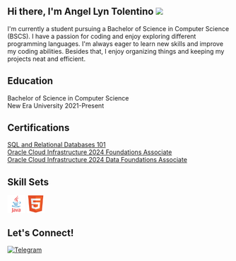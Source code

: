 ## Hi there, I'm Angel Lyn Tolentino <img src="https://media.giphy.com/media/hvRJCLFzcasrR4ia7z/giphy.gif" width="30px"/>
I'm currently a student pursuing a Bachelor of Science in Computer Science (BSCS). I have a passion for coding and enjoy exploring different programming languages. I'm always eager to learn new skills and improve my coding abilities. Besides that, I enjoy organizing things and keeping my projects neat and efficient.

<h2>Education</h2>
Bachelor of Science in Computer Science
<br>New Era University 2021-Present

<h2>Certifications</h2>
<a href = https://courses.cognitiveclass.ai/certificates/f61d4ab913f149a78d1b51c86004c657>SQL and Relational Databases 101</a>
<br><a href = https://catalog-education.oracle.com/ords/certview/sharebadge?id=80C6415C1F78FC2A7DECD4F982C917272023F2C5F2A8AB8BAC57172F1FF190B6&fbclid=IwY2xjawG_hi5leHRuA2FlbQIxMQABHYbSxx0DDYrYLGnu0x-p1N-wLX4cGNqCxMihk9R3YCU_yLsaygX0D_I04A_aem_tvVg9x841EQomV8Spp2tRA>Oracle Cloud Infrastructure 2024 Foundations Associate</a>
<br><a href = https://catalog-education.oracle.com/ords/certview/sharebadge?id=80C6415C1F78FC2A7DECD4F982C91727E92B63EE7FE4C90D4D68D9336ACDAD17&fbclid=IwY2xjawHGf3dleHRuA2FlbQIxMQABHfTlUH7NRUHyg6cfZlZflGn2ah4mtQXEc7q5u37eD5IlCUYWunC7oMb-dg_aem_Ex_xleslzQb7zs_ljHFPnw>Oracle Cloud Infrastructure 2024 Data Foundations Associate</a>

<h2>Skill Sets</h2>
<div>
  <img src="https://github.com/devicons/devicon/blob/master/icons/java/java-original-wordmark.svg" title="Java" alt="Java" width="40" height="40"/>
  <img src="https://github.com/devicons/devicon/blob/master/icons/html5/html5-original.svg" title="HTML5" alt="HTML" width="40" height="40"/>
</div>

<h2>Let's Connect!</h2>
<div>
  <a href = https://t.me/xmeowoof>
    <img src="https://img.shields.io/badge/Telegram-blue?style=for-the-badge&logo=telegram&logoColor=white" alt="Telegram"/>
  </a>
</div>
